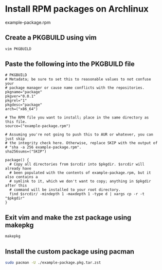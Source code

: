# Install RPM packages on Archlinux

example-package.rpm

## Create a PKGBUILD using vim

```bash
vim PKGBUILD
```

## Paste the following into the PKGBUILD file

```vim
# PKGBUILD
# Metadata; be sure to set this to reasonable values to not confuse your
# package manager or cause name conflicts with the repositories.
pkgname="package"
pkgver="0.0.1"
pkgrel="1"
pkgdesc="package"
arch=("x86_64")

# The RPM file you want to install; place in the same directory as this file.
source=("example-package.rpm")

# Assuming you're not going to push this to AUR or whatever, you can just skip
# the integrity check here. Otherwise, replace SKIP with the output of
# "sha -a 256 example-package.rpm".
sha256sums=("SKIP")

package() {
  # Copy all directories from $srcdir into $pkgdir. $srcdir will already have
  # been populated with the contents of example-package.rpm, but it also contains a
  # symlink to it, which we don't want to copy; anything in $pkgdir after this
  # command will be installed to your root directory.
  find $srcdir/ -mindepth 1 -maxdepth 1 -type d | xargs cp -r -t "$pkgdir"
}
```

## Exit vim and make the zst package using makepkg

```bash
makepkg
```

## Install the custom package using pacman

```bash
sudo pacman -U ./example-package.pkg.tar.zst
```

